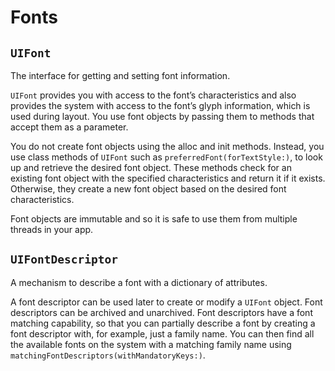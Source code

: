 # Fonts

## `UIFont`
The interface for getting and setting font information.

`UIFont` provides you with access to the font’s characteristics and also provides
the system with access to the font’s glyph information, which is used during
layout. You use font objects by passing them to methods that accept them as a
parameter.

You do not create font objects using the alloc and init methods. Instead, you
use class methods of `UIFont` such as `preferredFont(forTextStyle:)`, to look up
and retrieve the desired font object. These methods check for an existing font
object with the specified characteristics and return it if it exists. Otherwise,
they create a new font object based on the desired font characteristics.

Font objects are immutable and so it is safe to use them from multiple threads
in your app.


## `UIFontDescriptor`

A mechanism to describe a font with a dictionary of attributes.

A font descriptor can be used later to create or modify a `UIFont` object. Font
descriptors can be archived and unarchived. Font descriptors have a font
matching capability, so that you can partially describe a font by creating a
font descriptor with, for example, just a family name. You can then find all the
available fonts on the system with a matching family name using
`matchingFontDescriptors(withMandatoryKeys:)`.
